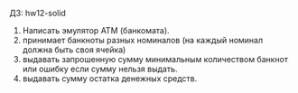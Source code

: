 ДЗ: hw12-solid<br>
1. Написать эмулятор АТМ (банкомата).
2. принимает банкноты разных номиналов (на каждый номинал должна быть своя ячейка)
3. выдавать запрошенную сумму минимальным количеством банкнот или ошибку если сумму нельзя выдать.
4. выдавать сумму остатка денежных средств.
